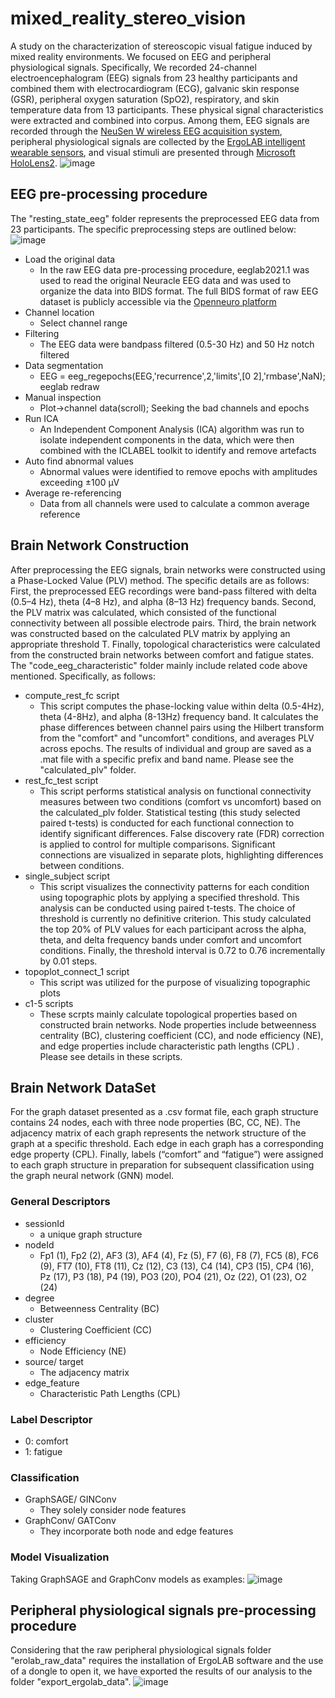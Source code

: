 # mixed_reality_stereo_vision
A study on the characterization of stereoscopic visual fatigue induced by mixed reality environments. We focused on EEG and peripheral physiological signals. Specifically, We recorded 24-channel electroencephalogram (EEG) signals from 23 healthy participants and combined them with electrocardiogram (ECG), galvanic skin response (GSR), peripheral oxygen saturation (SpO2), respiratory, and skin temperature data from 13 participants. These physical signal characteristics were extracted and combined into corpus. Among them, EEG signals are recorded through the [NeuSen W wireless EEG acquisition system](http://www.neuracle.cn/), peripheral physiological signals are collected by the [ErgoLAB intelligent wearable sensors](https://resources.ergolab.cn/), and visual stimuli are presented through [Microsoft HoloLens2](https://www.insight.com/en_US/shop/partner/microsoft/hardware/hololens.html).
 ![image](https://github.com/taochunguang2022/mixed_reality_stereo_vision/blob/main/device.jpg)
## EEG pre-processing procedure
The "resting_state_eeg" folder represents the preprocessed EEG data from 23 participants. The specific preprocessing steps are outlined below:
 ![image](https://github.com/taochunguang2022/mixed_reality_stereo_vision/blob/main/data_preprocessing.jpg)
- Load the original data
  - In the raw EEG data pre-processing procedure, eeglab2021.1 was used to read the original Neuracle EEG data and was used to organize the data into BIDS format. The full BIDS format of raw EEG dataset is publicly accessible via the [Openneuro platform](https://openneuro.org/datasets/ds005416}{https://openneuro.org/datasets/ds005416)
- Channel location
  - Select channel range
- Filtering
  - The EEG data were bandpass filtered (0.5-30 Hz) and 50 Hz notch filtered
- Data segmentation
  - EEG = eeg_regepochs(EEG,'recurrence',2,'limits',[0 2],'rmbase',NaN); eeglab redraw
- Manual inspection
  - Plot->channel data(scroll); Seeking the bad channels and epochs
- Run ICA
  - An Independent Component Analysis (ICA) algorithm was run to isolate independent components in the data, which were then combined with the ICLABEL toolkit to identify and remove artefacts 
- Auto find abnormal values
  - Abnormal values were identified to remove epochs with amplitudes exceeding ±100 µV
- Average re-referencing
  - Data from all channels were used to calculate a common average reference
## Brain Network Construction
After preprocessing the EEG signals, brain networks were constructed using a Phase-Locked Value (PLV) method. The specific details are as follows: First, the preprocessed EEG recordings were band-pass filtered with delta (0.5–4 Hz), theta (4–8 Hz), and alpha (8–13 Hz) frequency bands. Second, the PLV matrix was calculated, which consisted of the functional connectivity between all possible electrode pairs. Third, the brain network was constructed based on the calculated PLV matrix by applying an appropriate threshold T. Finally, topological characteristics were calculated from the constructed brain networks between comfort and fatigue states. The "code_eeg_characteristic" folder mainly include related code above mentioned. Specifically, as follows:
- compute_rest_fc script
  - This script computes the phase-locking value within delta (0.5-4Hz), theta (4-8Hz), and alpha (8-13Hz) frequency band. It calculates the phase differences between channel pairs using the Hilbert transform from the "comfort" and "uncomfort" conditions, and averages PLV across epochs. The results of individual and group are saved as a .mat file with a specific prefix and band name. Please see the "calculated_plv" folder.
- rest_fc_test script
  - This script performs statistical analysis on functional connectivity measures between two conditions (comfort vs uncomfort) based on the calculated_plv folder. Statistical testing (this study selected paired t-tests) is conducted for each functional connection to identify significant differences. False discovery rate (FDR) correction is applied to control for multiple comparisons. Significant connections are visualized in separate plots, highlighting differences between conditions.
- single_subject script
  - This script visualizes the connectivity patterns for each condition using topographic plots by applying a specified threshold. This analysis can be conducted using paired t-tests. The choice of threshold is currently no definitive criterion. This study calculated the top 20% of PLV values for each participant across the alpha, theta, and delta frequency bands under comfort and uncomfort conditions. Finally, the threshold interval is 0.72 to 0.76 incrementally by 0.01 steps.
 - topoplot_connect_1 script
   - This script was utilized for the purpose of visualizing topographic plots
 - c1-5 scripts
   - These scrpts mainly calculate topological properties based on constructed brain networks. Node properties include betweenness centrality (BC), clustering coefficient (CC), and node efficiency (NE), and edge properties include characteristic path lengths (CPL) . Please see details in these scripts.
## Brain Network DataSet
For the graph dataset presented as a .csv format file, each graph structure contains 24 nodes, each with three node properties (BC, CC, NE). The adjacency matrix of each graph represents the network structure of the graph at a specific threshold. Each edge in each graph has a corresponding edge property (CPL). Finally, labels (“comfort” and “fatigue”) were assigned to each graph structure in preparation for subsequent classification using the graph neural network (GNN) model.
### General Descriptors
 - sessionId
   - a unique graph structure
 - nodeId
   - Fp1 (1), Fp2 (2), AF3 (3), AF4 (4), Fz (5), F7 (6), F8 (7), FC5 (8), FC6 (9), FT7 (10), FT8 (11), Cz (12), C3 (13), C4 (14), CP3 (15), CP4 (16), Pz (17), P3 (18), P4 (19), PO3 (20), PO4 (21), Oz (22), O1 (23), O2 (24)
 - degree
   - Betweenness Centrality (BC)
 - cluster
   - Clustering Coefficient (CC)
 - efficiency
   - Node Efficiency (NE)
 - source/ target
   - The adjacency matrix
 - edge_feature
   - Characteristic Path Lengths (CPL)
### Label Descriptor
 - 0: comfort
 - 1: fatigue
### Classification
 - GraphSAGE/ GINConv
   - They solely consider node features
 - GraphConv/ GATConv
   - They incorporate both node and edge features
### Model Visualization
   Taking GraphSAGE and GraphConv models as examples:
   ![image](https://github.com/taochunguang2022/mixed_reality_stereo_vision/blob/main/code_classification.jpg)
## Peripheral physiological signals pre-processing procedure
Considering that the raw peripheral physiological signals folder "erolab_raw_data" requires the installation of ErgoLAB software and the use of a dongle to open it, we have exported the results of our analysis to the folder "export_ergolab_data".
![image](https://github.com/taochunguang2022/mixed_reality_stereo_vision/blob/main/peripheral_signal.jpg)
   

